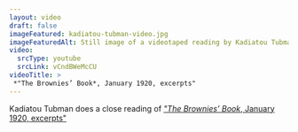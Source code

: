 ```yaml
--- 
layout: video
draft: false
imageFeatured: kadiatou-tubman-video.jpg
imageFeaturedAlt: Still image of a videotaped reading by Kadiatou Tubman
video: 
  srcType: youtube
  srcLink: vCndBWeMcCU
videoTitle: >
 *"The Brownies’ Book*, January 1920, excerpts"
--- 
```

 
Kadiatou Tubman does a close reading of [*"The Brownies’ Book*, January 1920, excerpts"](/gallery/brownies1) 